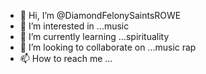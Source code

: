 - 👋 Hi, I’m @DiamondFelonySaintsROWE
- 👀 I’m interested in ...music
- 🌱 I’m currently learning ...spirituality
- 💞️ I’m looking to collaborate on ...music rap
- 📫 How to reach me ...

<!---
DiamondFelonySaintsROWE/DiamondFelonySaintsROWE is a ✨ special ✨ repository because its `README.md` (this file) appears on your GitHub profile.
You can click the Preview link to take a look at your changes.
--->
